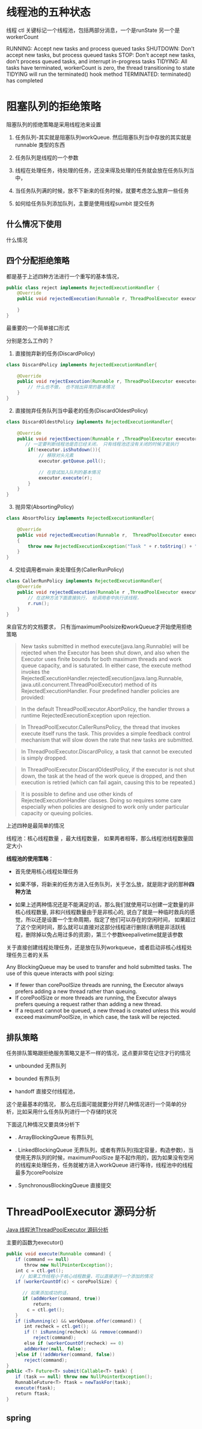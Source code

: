 
# 线程池的五种状态

线程 ctl 关键标记一个线程池，包括两部分消息，一个是runState 另一个是 workerCount


  RUNNING:  Accept new tasks and process queued tasks
  SHUTDOWN: Don't accept new tasks, but process queued tasks
  STOP:     Don't accept new tasks, don't process queued tasks,
            and interrupt in-progress tasks
  TIDYING:  All tasks have terminated, workerCount is zero,
           the thread transitioning to state TIDYING
             will run the terminated() hook method
  TERMINATED: terminated() has completed


# 阻塞队列的拒绝策略

阻塞队列的拒绝策略是采用线程池来设置

1. 任务队列-其实就是阻塞队列workQueue. 然后阻塞队列当中存放的其实就是runnable 类型的东西

2. 任务队列是线程的一个参数

3. 线程在处理任务，待处理的任务，还没来得及处理的任务就会放在任务队列当中，

4. 当任务队列满的时候，放不下新来的任务时候，就要考虑怎么放弃一些任务

5. 如何给任务队列添加队列，主要是使用线程sumbit 提交任务



##  什么情况下使用

什么情况


## 四个分配拒绝策略


都是基于上述四种方法进行一个重写的基本情况，


```java
public class reject implements RejectedExecutionHandler {
    @Override
    public void rejectedExecution(Runnable r, ThreadPoolExecutor executor) {
        
    }
}
```

最重要的一个简单接口形式

分别是怎么工作的？

1. 直接抛弃新的任务(DiscardPolicy)

 

```java
class DiscardPolicy implements RejectedExecutionHandler{
 
    @Override
    public void rejectExecution(Runnable r, ThreadPoolExecutor executor){
        // 什么也不做， 也不抛出异常的基本情况
    }
}
```




2. 直接抛弃任务队列当中最老的任务(DiscardOldestPolicy)


```java
class DiscardOldestPolicy implements RejectedExecutionHandler{
    
    @Override
    public void rejectExectioon(Runnable r ,ThreadPoolExecutor executor){
       // 一定要判断线程池是否已经关闭， 只有线程池还没有关闭的时候才能执行
        if(!executor.isShutdown()){
            // 移除对头元素
            executor.getQueue.poll();
            
            // 在尝试加入队列的基本情况
            executor.execute(r);
        }
    }
}
```

3. 抛异常(AbsortingPolicy)



```java
class AbsortPolicy implements RejectedExecutionHandler{
    
    @Override
    public void rejectedExecution(Runnable r,  ThreadPoolExecutor executor) 
    {
        throw new RejectedExecutionException("Task " + r.toString() + " rejected from " + executor.toString()); 
    }
}
```


4. 交给调用者main 来处理任务(CallerRunPolicy)



```java
class CallerRunPolicy implements RejectedExecutionHandler{
    @Override
    public void rejectedExecution(Runnable r ,ThreadPoolExecutor executor){
        // 在这种方法下面直接执行， 给调用者中执行该线程， 
        r.run();
    }
}
```


来自官方的文档要求， 只有当maximumPoolsize和workQueue才开始使用拒绝策略


>New tasks submitted in method execute(java.lang.Runnable) will be rejected when the Executor has been shut down, and also when the Executor uses finite bounds for both maximum threads and work queue capacity, and is saturated. In either case, the execute method invokes the RejectedExecutionHandler.rejectedExecution(java.lang.Runnable, java.util.concurrent.ThreadPoolExecutor) method of its RejectedExecutionHandler. Four predefined handler policies are provided:
 
 > In the default ThreadPoolExecutor.AbortPolicy, the handler throws a runtime RejectedExecutionException upon rejection.
  
 > In ThreadPoolExecutor.CallerRunsPolicy, the thread that invokes execute itself runs the task. This provides a simple feedback control mechanism that will slow down the rate that new tasks are submitted.
 
 > In ThreadPoolExecutor.DiscardPolicy, a task that cannot be executed is simply dropped.
 
 > In ThreadPoolExecutor.DiscardOldestPolicy, if the executor is not shut down, the task at the head of the work queue is dropped, and then execution is retried (which can fail again, causing this to be repeated.)
 
 > It is possible to define and use other kinds of RejectedExecutionHandler classes. Doing so requires some care especially when policies are designed to work only under particular capacity or queuing policies.




上述四种是最简单的情况

线程池：核心线程数量 ，最大线程数量， 如果两者相等，那么线程池线程数量固定大小

**线程池的使用策略**：

* 首先使用核心线程处理任务

* 如果不够，将新来的任务方进入任务队列，关于怎么放，就是刚才说的那种**四种方法**

* 如果上述两种情况还是不能满足的话，那么我们就使用可以创建一定数量的非核心线程数量, 非和兴线程数量由于是非核心的,
说白了就是一种临时救兵的感觉，所以还是设置一个生命周期，指定了他们可以存在的空闲时间， 如果超过了这个空闲时间，那么就可以直接对这部分线程进行删除(表明是非活跃线程，删除掉以免占用过多的资源)，第三个参数keepalivetime就是该参数


关于直接创建线程处理任务，还是放在队列workqueue，或者启动非核心线程处理任务三者的关系

Any BlockingQueue may be used to transfer and hold submitted tasks. The use of this queue interacts with pool sizing:
- If fewer than corePoolSize threads are running, the Executor always prefers adding a new thread rather than queuing.
- If corePoolSize or more threads are running, the Executor always prefers queuing a request rather than adding a new thread.
- If a request cannot be queued, a new thread is created unless this would exceed maximumPoolSize, in which case, the task will be rejected.





## 排队策略

任务排队策略跟拒绝服务策略又是不一样的情况，这点要非常在记住才行的情况


- unbounded 无界队列
- bounded 有界队列

- handoff 直接交付线程池，

这个是最基本的情况， 那么在后面可能就要分开好几种情况进行一个简单的分析，比如采用什么任务队列进行一个存储的状况

下面这几种情况又要具体分析下

- . ArrayBlockingQueue  有界队列,

- . LinkedBlockingQueue    无界队列，或者有界队列(指定容量，构造参数)，当使用无界队列的时候，maximumPoolSize 是不起作用的，因为如果没有空闲的线程来处理任务，任务就被方进入workQueue
进行等待，线程池中的线程最多为corePoolsize 

- . SynchronousBlockingQueue   直接提交



# ThreadPoolExecutor 源码分析


[Java 线程池ThreadPoolExecutor 源码分析](https://blog.csdn.net/cleverGump/article/details/50688008)


主要的函数为executor()

```java
public void execute(Runnable command) {
　　if (command == null)
　　　　throw new NullPointerException();
　　int c = ctl.get(); 
     // 如果工作线程小于核心线程数量，可以直接进行一个添加的情况
　　if (workerCountOf(c) < corePoolSize) {
　　　
      // 如果添加成功的话，　
      if (addWorker(command, true))
　　　　　　return;
　　　 　c = ctl.get();
　　}
　　if (isRunning(c) && workQueue.offer(command)) {
　　　　int recheck = ctl.get();
　　　　if (! isRunning(recheck) && remove(command))
　　　　　　reject(command);
　　　　else if (workerCountOf(recheck) == 0)
　　　　addWorker(null, false);
　　}else if (!addWorker(command, false))
　　　　reject(command);
}
public <T> Future<T> submit(Callable<T> task) {
　　if (task == null) throw new NullPointerException();
　　RunnableFuture<T> ftask = newTaskFor(task);
　　execute(ftask);
　　return ftask;
}
```




## spring





